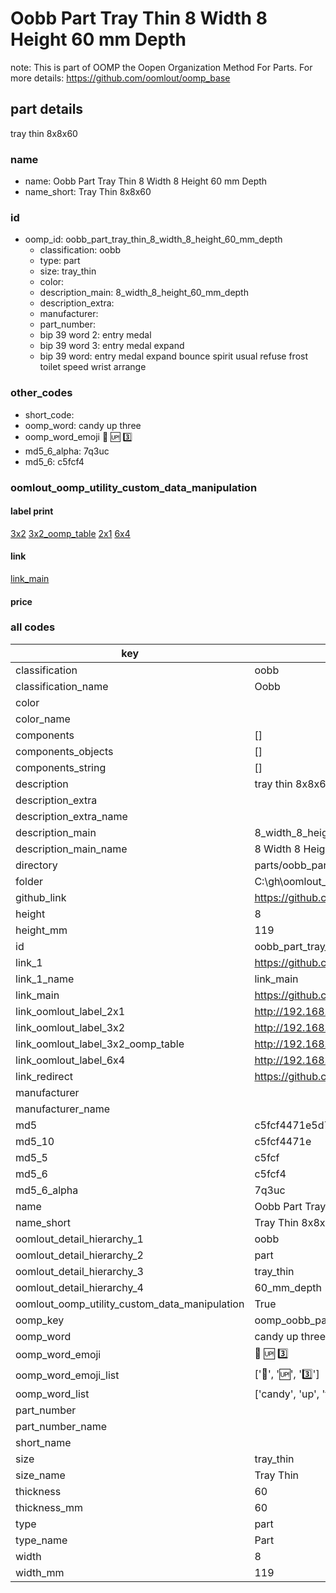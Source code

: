 # Oobb Part Tray Thin 8 Width 8 Height 60 mm Depth  

note: This is part of OOMP the Oopen Organization Method For Parts. For more details: https://github.com/oomlout/oomp_base

##  part details
  



tray thin 8x8x60



### name
* name: Oobb Part Tray Thin 8 Width 8 Height 60 mm Depth
* name_short: Tray Thin 8x8x60 
### id
* oomp_id: oobb_part_tray_thin_8_width_8_height_60_mm_depth
  * classification: oobb
  * type: part
  * size: tray_thin
  * color: 
  * description_main: 8_width_8_height_60_mm_depth
  * description_extra: 
  * manufacturer: 
  * part_number: 
  * bip 39 word 2: entry medal
  * bip 39 word 3: entry medal expand
  * bip 39 word: entry medal expand bounce spirit usual refuse frost toilet speed wrist arrange

### other_codes
* short_code: 
* oomp_word: candy up three
* oomp_word_emoji :candy: :up: :three:
* md5_6_alpha: 7q3uc
* md5_6: c5fcf4






### oomlout_oomp_utility_custom_data_manipulation
#### label print
[3x2](http://192.168.1.245:1112/?label=oomp%207q3uc)
[3x2_oomp_table](http://192.168.1.108:1112/?label=oomp%207q3uc)
[2x1](http://192.168.1.242:1112/?label=oomp%207q3uc)
[6x4](http://192.168.1.55:1112/?label=oomp%207q3uc)    

#### link

[link_main](https://github.com/oomlout/oomlout_oobb_version_4_generated_parts/tree/main/navigation_oomp/oobb/part/tray_thin/8_width_8_height_60_mm_depth/part)                              

#### price







### all codes 
| key | value |  
| --- | --- |  
| classification | oobb |  
| classification_name | Oobb |  
| color |  |  
| color_name |  |  
| components | [] |  
| components_objects | [] |  
| components_string | [] |  
| description | tray thin 8x8x60 |  
| description_extra |  |  
| description_extra_name |  |  
| description_main | 8_width_8_height_60_mm_depth |  
| description_main_name | 8 Width 8 Height 60 mm Depth |  
| directory | parts/oobb_part_tray_thin_8_width_8_height_60_mm_depth |  
| folder | C:\gh\oomlout_oobb_version_4_generated_parts\parts\oobb_part_tray_thin_8_width_8_height_60_mm_depth |  
| github_link | https://github.com/oomlout/oomlout_oomp_part_src/tree/main/parts/oobb_part_tray_thin_8_width_8_height_60_mm_depth |  
| height | 8 |  
| height_mm | 119 |  
| id | oobb_part_tray_thin_8_width_8_height_60_mm_depth |  
| link_1 | https://github.com/oomlout/oomlout_oobb_version_4_generated_parts/tree/main/navigation_oomp/oobb/part/tray_thin/8_width_8_height_60_mm_depth/part |  
| link_1_name | link_main |  
| link_main | https://github.com/oomlout/oomlout_oobb_version_4_generated_parts/tree/main/navigation_oomp/oobb/part/tray_thin/8_width_8_height_60_mm_depth/part |  
| link_oomlout_label_2x1 | http://192.168.1.242:1112/?label=oomp%207q3uc |  
| link_oomlout_label_3x2 | http://192.168.1.245:1112/?label=oomp%207q3uc |  
| link_oomlout_label_3x2_oomp_table | http://192.168.1.108:1112/?label=oomp%207q3uc |  
| link_oomlout_label_6x4 | http://192.168.1.55:1112/?label=oomp%207q3uc |  
| link_redirect | https://github.com/oomlout/oomlout_oobb_version_4_generated_parts/tree/main/parts/oobb_tray_thin_08_08_60 |  
| manufacturer |  |  
| manufacturer_name |  |  
| md5 | c5fcf4471e5d768fc0e901a6a062925d |  
| md5_10 | c5fcf4471e |  
| md5_5 | c5fcf |  
| md5_6 | c5fcf4 |  
| md5_6_alpha | 7q3uc |  
| name | Oobb Part Tray Thin 8 Width 8 Height 60 mm Depth |  
| name_short | Tray Thin 8x8x60  |  
| oomlout_detail_hierarchy_1 | oobb |  
| oomlout_detail_hierarchy_2 | part |  
| oomlout_detail_hierarchy_3 | tray_thin |  
| oomlout_detail_hierarchy_4 | 60_mm_depth |  
| oomlout_oomp_utility_custom_data_manipulation | True |  
| oomp_key | oomp_oobb_part_tray_thin_8_width_8_height_60_mm_depth |  
| oomp_word | candy up three |  
| oomp_word_emoji | :candy: :up: :three: |  
| oomp_word_emoji_list | [':candy:', ':up:', ':three:'] |  
| oomp_word_list | ['candy', 'up', 'three'] |  
| part_number |  |  
| part_number_name |  |  
| short_name |  |  
| size | tray_thin |  
| size_name | Tray Thin |  
| thickness | 60 |  
| thickness_mm | 60 |  
| type | part |  
| type_name | Part |  
| width | 8 |  
| width_mm | 119 |  
